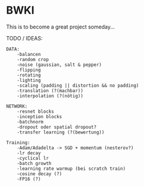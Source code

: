 # BWKI
This is to become a great project someday...


TODO / IDEAS:

    DATA:
        -balancen
        -random crop
        -noise (gaussian, salt & pepper)
        -flipping
        -rotating
        -lighting
        -scaling (padding || distortion && no padding)
        -translation (?(machbar))
        -interpolation (?(nötig))
    
    NETWORK:
        -resnet blocks
        -inception blocks
        -batchnorm
        -dropout oder spatial dropout?
        -transfer learning (?(bewertung))
        
    Training:
        -Adam/Adadelta -> SGD + momentum (nesterov?)
        -lr decay
        -cyclical lr
        -batch growth
        -learning rate warmup (bei scratch train)
        -cosine decay (?)
        -FP16 (?)

